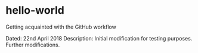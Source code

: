# hello-world
Getting acquainted with the GitHub workflow

Dated: 22nd April 2018
Description: Initial modification for testing purposes.
Further modifications.
